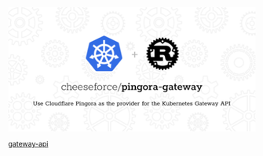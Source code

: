 ![pingora-gateway](./docs/logo/pingora-gateway.svg)

[gateway-api](https://github.com/kubernetes-sigs/gateway-api)